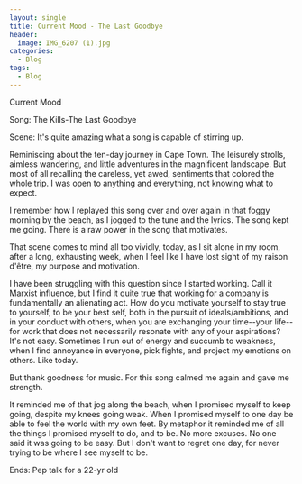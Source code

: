 ```yaml
---
layout: single
title: Current Mood - The Last Goodbye
header:
  image: IMG_6207 (1).jpg
categories: 
  - Blog
tags:
  - Blog
---
```


Current Mood

Song: The Kills-The Last Goodbye

Scene:
It's quite amazing what a song is capable of stirring up.

Reminiscing about the ten-day journey in Cape Town. The leisurely strolls, aimless wandering, and little adventures in the magnificent landscape.
But most of all recalling the careless, yet awed, sentiments that colored the whole trip. I was open to anything and everything, not knowing what to expect.

I remember how I replayed this song over and over again in that foggy morning by the beach, as I jogged to the tune and the lyrics. The song kept me going. There is a raw power in the song that motivates.

That scene comes to mind all too vividly, today, as I sit alone in my room, after a long, exhausting week, when I feel like I have lost sight of my raison d'être, my purpose and motivation.

I have been struggling with this question since I started working. Call it Marxist influence, but I find it quite true that working for a company is fundamentally an alienating act. 
How do you motivate yourself to stay true to yourself, to be your best self, both in the pursuit of ideals/ambitions, and in your conduct with others, when you are exchanging your time--your life--for work that does not necessarily resonate with any of your aspirations?
It's not easy. Sometimes I run out of energy and succumb to weakness, when I find annoyance in everyone, pick fights, and project my emotions on others. Like today.

But thank goodness for music. For this song calmed me again and gave me strength.

It reminded me of that jog along the beach, when I promised myself to keep going, despite my knees going weak. When I promised myself to one day be able to feel the world with my own feet. By metaphor it reminded me of all the things I promised myself to do, and to be. No more excuses.
No one said it was going to be easy. But I don't want to regret one day, for never trying to be where I see myself to be.

Ends:
Pep talk for a 22-yr old
